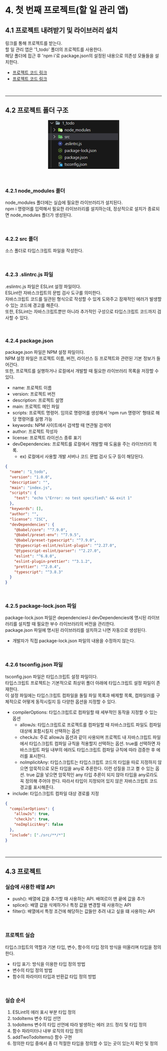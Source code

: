 # 4. 첫 번째 프로젝트(할 일 관리 앱)

## 4.1 프로젝트 내려받기 및 라이브러리 설치

링크를 통해 프로젝트를 받는다.  
할 일 관리 앱은 '1_todo' 폴더의 프로젝트를 사용한다.  
해당 폴더에 접근 후 'npm i'로 package.json의 설정된 내용으로 의존성 모듈들을 설치한다.
 - [프로젝트 코드 링크](https://github.com/joshua1988/learn-typescript)
 - [프로젝트 코드 링크](https://github.com/gitbutITbook/080316)

<br/>

---
## 4.2 프로젝트 폴더 구조

<p align="center">
  <img src="./images/%ED%94%84%EB%A1%9C%EC%A0%9D%ED%8A%B8%EA%B5%AC%EC%A1%B0.PNG" alt="프로젝트 구조" />
</p>

<br/>

### 4.2.1 node_modules 폴더

node_modules 폴더에는 실습에 필요한 라이브러리가 설치된다.  
npm i 명령어를 입력해서 필요한 라이브러리를 설치하는데, 정상적으로 설치가 종료되면 node_modules 폴더가 생성된다.

<br/>

### 4.2.2 src 폴더

소스 폴더로 타입스크립트 파일을 작성한다.

<br/>

### 4.2.3 .slintrc.js 파일

.eslintrc.js 파일은 ESLint 설정 파일이다.  
ESLint란 자바스크립트의 문법 검사 도구를 의미한다.  
자바스크립트 코드를 일관된 형식으로 작성할 수 있게 도와주고 잠재적인 에러가 발생할 수 있는 코드에 경고를 해준다.  
또한, ESLint는 자바스크립트뿐만 아니라 추가적인 구성으로 타입스크립트 코드까지 검사할 수 있다.

<br/>

### 4.2.4 package.json

package.json 파일은 NPM 설정 파일이다.  
NPM 설정 파일은 프로젝트 이름, 버전, 라이선스 등 프로젝트와 관련된 기본 정보가 들어간다.  
또한, 프로젝트를 실행하거나 로컬에서 개발할 때 필요한 라이브러리 목록을 저장할 수 있다.  
 - name: 프로젝트 이름
 - version: 프로젝트 버전
 - description: 프로젝트 설명
 - main: 프로젝트 메인 파일
 - scripts: 프로젝트 명령어. 임의로 명령어를 생성해서 'npm run 명령어' 형태로 해당 명령어를 실행 가능
 - keywords: NPM 사이트에서 검색할 때 연관될 검색어
 - author: 프로젝트 작성자
 - license: 프로젝트 라이선스 종류 표기
 - devDependencies: 프로젝트를 로컬에서 개발할 때 도움을 주는 라이브러리 목록.
    - ex) 로컬에서 사용할 개발 서버나 코드 문법 검사 도구 등이 해당된다.
```JSON
{
  "name": "1_todo",
  "version": "1.0.0",
  "description": "",
  "main": "index.js",
  "scripts": {
    "test": "echo \"Error: no test specified\" && exit 1"
  },
  "keywords": [],
  "author": "",
  "license": "ISC",
  "devDependencies": {
    "@babel/core": "^7.9.0",
    "@babel/preset-env": "^7.9.5",
    "@babel/preset-typescript": "^7.9.0",
    "@typescript-eslint/eslint-plugin": "^2.27.0",
    "@typescript-eslint/parser": "^2.27.0",
    "eslint": "^6.8.0",
    "eslint-plugin-prettier": "^3.1.2",
    "prettier": "^2.0.4",
    "typescript": "^3.8.3"
  }
}
```

<br/>

### 4.2.5 package-lock.json 파일

package-lock.json 파일은 dependencies나 devDependencies에 명시된 라이브러리를 설치할 때 필요한 부수 라이브러리의 버전을 관리한다.  
package.json 파일에 명시된 라이브러리를 설치하고 나면 자동으로 생성된다.
 - 개발자가 직접 package-lock.json 파일의 내용을 수정하지 않는다.

<br/>

### 4.2.6 tsconfig.json 파일

tsconfig.json 파일은 타입스크립트 설정 파일이다.  
타입스크립트 프로젝트는 기본적으로 최상위 폴더 아래에 타입스크립트 설정 파일이 존재한다.  
이 설정 파일에는 타입스크립트 컴파일을 돌릴 파일 목록과 배제할 목록, 컴파일러를 구체적으로 어떻게 동작시킬지 등 다양한 옵션을 지정할 수 있다.
 - compilerOptions: 타입스크립트로 컴파일할 때 세부적인 동작을 지정할 수 있는 옵션
    - allowJs: 타입스크립트로 프로젝트를 컴파일할 때 자바스크립트 파일도 컴파일 대상에 포함시킬지 선택하는 옵션
    - checkJs: 주로 allowJs 옵션과 같이 사용되며 프로젝트 내 자바스크립트 파일에서 타입스크립트 컴파일 규칙을 적용할지 선택하는 옵션. true를 선택하면 자바스크립트 파일 내부의 에러도 타입스크립트 컴파일 규칙에 따라 검증한 후 에러를 표시한다.
    - noImplicitAny: 타입스크립트는 타입스크립트 코드의 타입을 따로 지정하지 않으면 암묵적으로 모든 타입을 any로 추론한다. 이런 성질을 끄고 켤 수 있는 옵션. true 값을 넣으면 암묵적인 any 타입 추론이 되지 않아 타입을 any로라도 꼭 정의해 주어야 한다. 따라서 타입이 지정되어 있지 않은 자바스크립트 코드 경고를 표시해준다.
 - include: 타입스크립트 컴파일 대상 경로를 지정
```JSON
{
  "compilerOptions": {
    "allowJs": true,
    "checkJs": true,
    "noImplicitAny": false
  },
  "include": ["./src/**/*"]
}

```

<br/>

---
## 4.3 프로젝트 

### 실습에 사용한 배열 API
 - push(): 배열에 값을 추가할 때 사용하는 API. 배여르이 맨 끝에 값을 추가
 - splice(): 배열 값을 삭제하거나 특정 값을 변경할 때 사용하는 API
 - filter(): 배열에서 특정 조건에 해당하는 값들만 추려 내고 싶을 떄 사용하는 API

<br/>

### 프로젝트 실습

타입스크립트의 역할과 기본 타입, 변수, 함수의 타입 정의 방식을 떠올리며 타입을 정의한다.
 - 타입 표기: 방식을 이용한 타입 정의 방법
 - 변수의 타입 정의 방법
 - 함수의 파라미터 타입과 반환값 타입 정의 방법

<br/>

### 실습 순서

1. ESLint의 에러 표시 부분 타입 정의
2. todoItems 변수 타입 선언
3. todoItems 변수의 타입 선언에 따라 발생하는 에러 코드 정리 및 타입 정의
4. 함수 파라미터나 내부 로직의 타입 정의
5. addTwoTodoItems() 함수 구현
6. 정의한 타입 중에서 좀 더 적절한 타입을 정의할 수 있는 곳이 있는지 확인 및 정의
